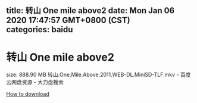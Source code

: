 
title: 转山 One mile above2
date: Mon Jan 06 2020 17:47:57 GMT+0800 (CST)    
categories: baidu
---

# 转山 One mile above2
size: 888.90 MB
 转山.One.Mile.Above.2011.WEB-DL.MiniSD-TLF.mkv - 百度云网盘资源 - 大力盘搜索
 

[How to download](https://bpcam.bemobtrk.com/go/2ceec3aa-1ca2-46d6-b9ff-aaa5c184517c?jno=1729)